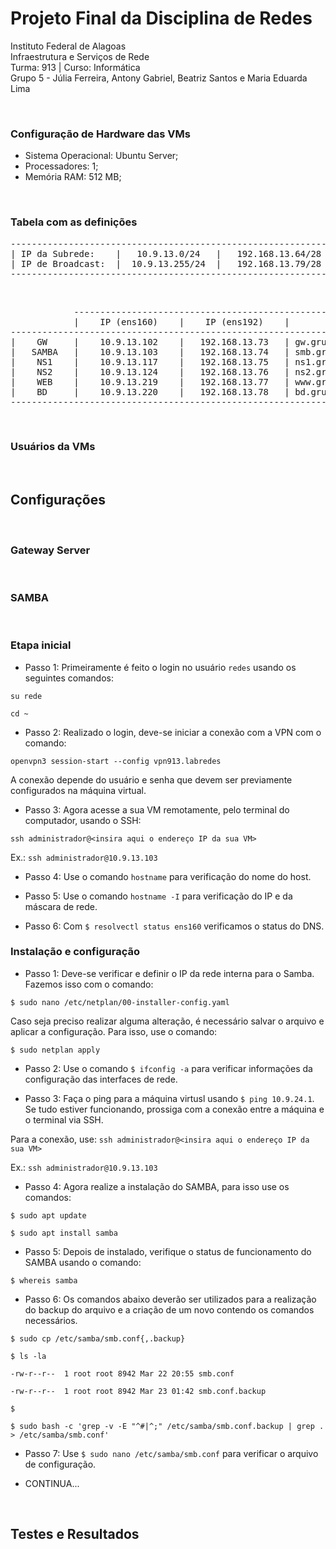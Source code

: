 # Projeto Final da Disciplina de Redes

Instituto Federal de Alagoas
<br>
Infraestrutura e Serviços de Rede
<br>
Turma: 913   |   Curso: Informática
<br>
Grupo 5 - Júlia Ferreira, Antony Gabriel, Beatriz Santos e Maria Eduarda Lima

&nbsp;

### Configuração de Hardware das VMs

- Sistema Operacional: Ubuntu Server;
- Processadores: 1;
- Memória RAM: 512 MB;

&nbsp;

### Tabela com as definições

<pre>
------------------------------------------------------------------
| IP da Subrede:    |   10.9.13.0/24   |   192.168.13.64/28      |
| IP de Broadcast:  |  10.9.13.255/24  |   192.168.13.79/28      |
------------------------------------------------------------------
</pre>

&nbsp;

<pre>
            -----------------------------------------------------------------------------------
            |    IP (ens160)    |    IP (ens192)    |                  FQDN                   |
-----------------------------------------------------------------------------------------------
|    GW     |    10.9.13.102    |   192.168.13.73   | gw.grupo5.turma913.local.ifalara.local  |
|   SAMBA   |    10.9.13.103    |   192.168.13.74   | smb.grupo5.turma913.local.ifalara.local |
|    NS1    |    10.9.13.117    |   192.168.13.75   | ns1.grupo5.turma913.local.ifalara.local |
|    NS2    |    10.9.13.124    |   192.168.13.76   | ns2.grupo5.turma913.local.ifalara.local |
|    WEB    |    10.9.13.219    |   192.168.13.77   | www.grupo5.turma913.local.ifalara.local |
|    BD     |    10.9.13.220    |   192.168.13.78   | bd.grupo5.turma913.local.ifalara.local  |
-----------------------------------------------------------------------------------------------
</pre>

&nbsp;

### Usuários da VMs

&nbsp;

## Configurações

&nbsp;

### Gateway Server

&nbsp;

### SAMBA

&nbsp; 

### Etapa inicial

- Passo 1: Primeiramente é feito o login no usuário ```redes``` usando os seguintes comandos:

```
su rede

cd ~
```

- Passo 2: Realizado o login, deve-se iniciar a conexão com a VPN com o comando:

```openvpn3 session-start --config vpn913.labredes```

A conexão depende do usuário e senha que devem ser previamente configurados na máquina virtual.

- Passo 3: Agora acesse a sua VM remotamente, pelo terminal do computador, usando o SSH:

```ssh administrador@<insira aqui o endereço IP da sua VM>```

Ex.: ```ssh administrador@10.9.13.103```

- Passo 4: Use o comando ```hostname``` para verificação do nome do host.

- Passo 5: Use o comando ```hostname -I``` para verificação do IP e da máscara de rede.

- Passo 6: Com ```$ resolvectl status ens160``` verificamos o status do DNS.

### Instalação e configuração

- Passo 1: Deve-se verificar e definir o IP da rede interna para o Samba. Fazemos isso com o comando:

```$ sudo nano /etc/netplan/00-installer-config.yaml```

Caso seja preciso realizar alguma alteração, é necessário salvar o arquivo e aplicar a configuração. Para isso, use o comando:

```$ sudo netplan apply```

- Passo 2: Use o comando ```$ ifconfig -a``` para verificar informações da configuração das interfaces de rede.

- Passo 3: Faça o ping para a máquina virtusl usando ```$ ping 10.9.24.1```. Se tudo estiver funcionando, prossiga com a conexão entre a máquina e o terminal via SSH.

Para a conexão, use: ```ssh administrador@<insira aqui o endereço IP da sua VM>```

Ex.: ```ssh administrador@10.9.13.103```

- Passo 4: Agora realize a instalação do SAMBA, para isso use os comandos:

```$ sudo apt update```

```$ sudo apt install samba```

- Passo 5: Depois de instalado, verifique o status de funcionamento do SAMBA usando o comando: 

```$ whereis samba```

- Passo 6: Os comandos abaixo deverão ser utilizados para a realização do backup do arquivo e a criação de um novo contendo os comandos necessários.

```$ sudo cp /etc/samba/smb.conf{,.backup}```

```$ ls -la```

```-rw-r--r--  1 root root 8942 Mar 22 20:55 smb.conf```

```-rw-r--r--  1 root root 8942 Mar 23 01:42 smb.conf.backup```

```$```

```$ sudo bash -c 'grep -v -E "^#|^;" /etc/samba/smb.conf.backup | grep . > /etc/samba/smb.conf'```


- Passo 7: Use ```$ sudo nano /etc/samba/smb.conf``` para verificar o arquivo de configuração. 



- CONTINUA...

&nbsp;



## Testes e Resultados 





